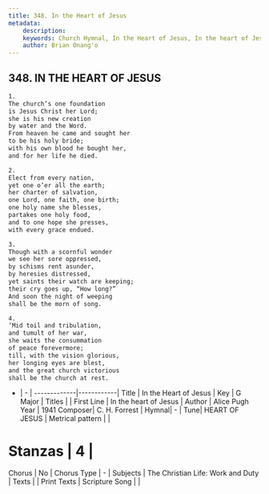 ```yaml
---
title: 348. In the Heart of Jesus
metadata:
    description: 
    keywords: Church Hymnal, In the Heart of Jesus, In the heart of Jesus, 
    author: Brian Onang'o
---
```



## 348. IN THE HEART OF JESUS

```txt
1.
The church’s one foundation
is Jesus Christ her Lord;
she is his new creation
by water and the Word.
From heaven he came and sought her
to be his holy bride;
with his own blood he bought her,
and for her life he died.

2.
Elect from every nation,
yet one o’er all the earth;
her charter of salvation,
one Lord, one faith, one birth;
one holy name she blesses,
partakes one holy food,
and to one hope she presses,
with every grace endued.

3.
Though with a scornful wonder
we see her sore oppressed,
by schisms rent asunder,
by heresies distressed,
yet saints their watch are keeping;
their cry goes up, “How long?”
And soon the night of weeping
shall be the morn of song.

4.
‘Mid toil and tribulation,
and tumult of her war,
she waits the consummation
of peace forevermore;
till, with the vision glorious,
her longing eyes are blest,
and the great church victorious
shall be the church at rest.
```

- |   -  |
-------------|------------|
Title | In the Heart of Jesus |
Key | G Major |
Titles |  |
First Line | In the heart of Jesus |
Author | Alice Pugh
Year | 1941
Composer| C. H. Forrest |
Hymnal|  - |
Tune| HEART OF JESUS |
Metrical pattern | |
# Stanzas | 4 |
Chorus | No |
Chorus Type | - |
Subjects | The Christian Life: Work and Duty |
Texts |  |
Print Texts | 
Scripture Song |  |
  
